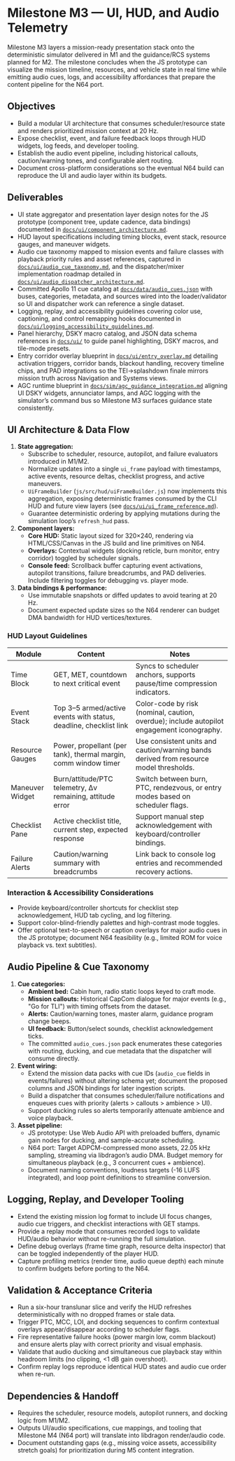 # Milestone M3 — UI, HUD, and Audio Telemetry

Milestone M3 layers a mission-ready presentation stack onto the deterministic simulator delivered in M1 and the guidance/RCS
systems planned for M2. The milestone concludes when the JS prototype can visualize the mission timeline, resources, and vehicle
state in real time while emitting audio cues, logs, and accessibility affordances that prepare the content pipeline for the N64
port.

## Objectives
- Build a modular UI architecture that consumes scheduler/resource state and renders prioritized mission context at 20 Hz.
- Expose checklist, event, and failure feedback loops through HUD widgets, log feeds, and developer tooling.
- Establish the audio event pipeline, including historical callouts, caution/warning tones, and configurable alert routing.
- Document cross-platform considerations so the eventual N64 build can reproduce the UI and audio layer within its budgets.

## Deliverables
- UI state aggregator and presentation layer design notes for the JS prototype (component tree, update cadence, data bindings) documented in [`docs/ui/component_architecture.md`](../ui/component_architecture.md).
- HUD layout specifications including timing blocks, event stack, resource gauges, and maneuver widgets.
- Audio cue taxonomy mapped to mission events and failure classes with playback priority rules and asset references, captured in [`docs/ui/audio_cue_taxonomy.md`](../ui/audio_cue_taxonomy.md), and the dispatcher/mixer implementation roadmap detailed in [`docs/ui/audio_dispatcher_architecture.md`](../ui/audio_dispatcher_architecture.md).
- Committed Apollo 11 cue catalog at [`docs/data/audio_cues.json`](../data/audio_cues.json) with buses, categories, metadata, and sources wired into the loader/validator so UI and dispatcher work can reference a single dataset.
- Logging, replay, and accessibility guidelines covering color use, captioning, and control remapping hooks documented in [`docs/ui/logging_accessibility_guidelines.md`](../ui/logging_accessibility_guidelines.md).
- Panel hierarchy, DSKY macro catalog, and JSON data schema references in [`docs/ui/`](../ui) to guide panel highlighting, DSKY macros, and tile-mode presets.
- Entry corridor overlay blueprint in [`docs/ui/entry_overlay.md`](../ui/entry_overlay.md) detailing activation triggers, corridor bands, blackout handling, recovery timeline chips, and PAD integrations so the TEI→splashdown finale mirrors mission truth across Navigation and Systems views.
- AGC runtime blueprint in [`docs/sim/agc_guidance_integration.md`](../sim/agc_guidance_integration.md) aligning UI DSKY widgets, annunciator lamps, and AGC logging with the simulator’s command bus so Milestone M3 surfaces guidance state consistently.

## UI Architecture & Data Flow
1. **State aggregation:**
   - Subscribe to scheduler, resource, autopilot, and failure evaluators introduced in M1/M2.
   - Normalize updates into a single `ui_frame` payload with timestamps, active events, resource deltas, checklist progress, and
     active maneuvers.
   - `UiFrameBuilder` (`js/src/hud/uiFrameBuilder.js`) now implements this aggregation, exposing deterministic frames consumed by the CLI HUD and future view layers (see [`docs/ui/ui_frame_reference.md`](../ui/ui_frame_reference.md)).
   - Guarantee deterministic ordering by applying mutations during the simulation loop’s `refresh_hud` pass.
2. **Component layers:**
   - **Core HUD:** Static layout sized for 320×240, rendering via HTML/CSS/Canvas in the JS build and line primitives on N64.
   - **Overlays:** Contextual widgets (docking reticle, burn monitor, entry corridor) toggled by scheduler signals.
   - **Console feed:** Scrollback buffer capturing event activations, autopilot transitions, failure breadcrumbs, and PAD
     deliveries. Include filtering toggles for debugging vs. player mode.
3. **Data bindings & performance:**
   - Use immutable snapshots or diffed updates to avoid tearing at 20 Hz.
   - Document expected update sizes so the N64 renderer can budget DMA bandwidth for HUD vertices/textures.

### HUD Layout Guidelines
| Module | Content | Notes |
| --- | --- | --- |
| Time Block | GET, MET, countdown to next critical event | Syncs to scheduler anchors, supports pause/time compression indicators. |
| Event Stack | Top 3–5 armed/active events with status, deadline, checklist link | Color-code by risk (nominal, caution, overdue); include autopilot engagement iconography. |
| Resource Gauges | Power, propellant (per tank), thermal margin, comm window timer | Use consistent units and caution/warning bands derived from resource model thresholds. |
| Maneuver Widget | Burn/attitude/PTC telemetry, Δv remaining, attitude error | Switch between burn, PTC, rendezvous, or entry modes based on scheduler flags. |
| Checklist Pane | Active checklist title, current step, expected response | Support manual step acknowledgement with keyboard/controller bindings. |
| Failure Alerts | Caution/warning summary with breadcrumbs | Link back to console log entries and recommended recovery actions. |

### Interaction & Accessibility Considerations
- Provide keyboard/controller shortcuts for checklist step acknowledgement, HUD tab cycling, and log filtering.
- Support color-blind-friendly palettes and high-contrast mode toggles.
- Offer optional text-to-speech or caption overlays for major audio cues in the JS prototype; document N64 feasibility (e.g.,
  limited ROM for voice playback vs. text subtitles).

## Audio Pipeline & Cue Taxonomy
1. **Cue categories:**
   - **Ambient bed:** Cabin hum, radio static loops keyed to craft mode.
   - **Mission callouts:** Historical CapCom dialogue for major events (e.g., "Go for TLI") with timing offsets from the dataset.
   - **Alerts:** Caution/warning tones, master alarm, guidance program change beeps.
   - **UI feedback:** Button/select sounds, checklist acknowledgement ticks.
   - The committed `audio_cues.json` pack enumerates these categories with routing, ducking, and cue metadata that the dispatcher will consume directly.
2. **Event wiring:**
   - Extend the mission data packs with cue IDs (`audio_cue` fields in events/failures) without altering schema yet; document the
     proposed columns and JSON bindings for later ingestion scripts.
   - Build a dispatcher that consumes scheduler/failure notifications and enqueues cues with priority (alerts > callouts >
     ambience > UI).
   - Support ducking rules so alerts temporarily attenuate ambience and voice playback.
3. **Asset pipeline:**
   - JS prototype: Use Web Audio API with preloaded buffers, dynamic gain nodes for ducking, and sample-accurate scheduling.
   - N64 port: Target ADPCM-compressed mono assets, 22.05 kHz sampling, streaming via libdragon’s audio DMA. Budget memory for
     simultaneous playback (e.g., 3 concurrent cues + ambience).
   - Document naming conventions, loudness targets (-16 LUFS integrated), and loop point definitions to streamline conversion.

## Logging, Replay, and Developer Tooling
- Extend the existing mission log format to include UI focus changes, audio cue triggers, and checklist interactions with GET
  stamps.
- Provide a replay mode that consumes recorded logs to validate HUD/audio behavior without re-running the full simulation.
- Define debug overlays (frame time graph, resource delta inspector) that can be toggled independently of the player HUD.
- Capture profiling metrics (render time, audio queue depth) each minute to confirm budgets before porting to the N64.

## Validation & Acceptance Criteria
- Run a six-hour translunar slice and verify the HUD refreshes deterministically with no dropped frames or stale data.
- Trigger PTC, MCC, LOI, and docking sequences to confirm contextual overlays appear/disappear according to scheduler flags.
- Fire representative failure hooks (power margin low, comm blackout) and ensure alerts play with correct priority and visual
  emphasis.
- Validate that audio ducking and simultaneous cue playback stay within headroom limits (no clipping, <1 dB gain overshoot).
- Confirm replay logs reproduce identical HUD states and audio cue order when re-run.

## Dependencies & Handoff
- Requires the scheduler, resource models, autopilot runners, and docking logic from M1/M2.
- Outputs UI/audio specifications, cue mappings, and tooling that Milestone M4 (N64 port) will translate into libdragon
  render/audio code.
- Document outstanding gaps (e.g., missing voice assets, accessibility stretch goals) for prioritization during M5 content
  integration.
